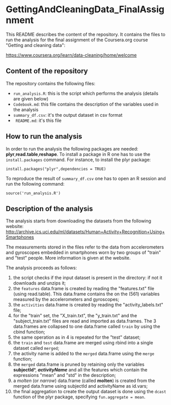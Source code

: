 # GettingAndCleaningData_FinalAssignment
This README describes the content of the repository. It contains the files to run the analysis for the final assignment of the Coursera.org course "Getting and cleaning data":

<https://www.coursera.org/learn/data-cleaning/home/welcome>

## Content of the repository
The repository contains the following files:
- ```run_analysis.R```: this is the script which performs the analysis (details are given below)
- ```Codebook.md```: this file contains the description of the variables used in the analysis
- ```summary_df.csv```: it's the output dataset in csv format
- ``` README.md```: it's this file

## How to run the analysis
In order to run the analysis the following packages are needed: **plyr**,**read.table**,**reshape**.
To install a package in R one has to use the ```install.packages``` command. For instance, to install the plyr package:
```
install.packages("plyr",dependencies = TRUE)
```

To reproduce the result of ```summary_df.csv``` one has to open an R session and run the following command:
```
source('run_analysis.R')
```

## Description of the analysis
The analysis starts from downloading the datasets from the following website:
<http://archive.ics.uci.edu/ml/datasets/Human+Activity+Recognition+Using+Smartphones>

The measurements stored in the files refer to the data from accelerometers and gyroscopes embedded in smartphones worn by two groups of "train" and "test" people. 
More information is given at the website. 

The analysis proceeds as follows:
1. the script checks if the input dataset is present in the directory: if not it downloads and unzips it;
2. the ```features``` data.frame is created by reading the "features.txt" file (using read.table). This data.frame contains the on the (561) variables measured by the accelerometers and gyroscopes; 
3. the ```activities``` data.frame is created by reading the "activity_labels.txt" file;
4. for the "train" set, the "X_train.txt", the "y_train.txt" and the "subject_train.txt" files are read and imported as data.frames. The 3 data.frames are collapsed to one data.frame called ```train``` by using the cbind function;
5. the same operation as in 4 is repeated for the "test" dataset;
6. the ```train``` and ```test``` data.frame are merged using rbind into a single dataset called ```merged```;
7. the activity name is added to the ```merged``` data.frame using the ```merge``` function; 
8. the ```merged``` data.frame is pruned by retaining only the variables **subjectId***, ***activityName*** and all the features which contain the expressions "mean" and "std" in the description; 
9. a _molten_ (or _narrow_) data.frame (called **molten**) is created from the merged data.frame using subjectId and activityName as id.vars; 
10. the final aggregation to create the output dataset is done using the ```dcast``` function of the plyr package, specifying ```fun.aggregate = mean```.

